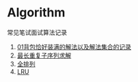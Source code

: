 # Algorithm
常见笔试面试算法记录

1. [01背包恰好装满的解法以及解法集合的记录](./01背包恰好装满并求解集合.md)
2. [最长重复子序列求解](./最长重复子序列.md)
3. [全排列](./全排列.md)
4. [LRU](./LRU.md)